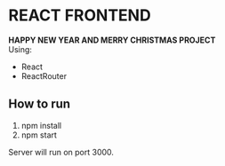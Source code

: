 # REACT FRONTEND  
**HAPPY NEW YEAR AND MERRY CHRISTMAS PROJECT**    
Using:  
- React  
- ReactRouter  

## How to run  
1. npm install  
2. npm start  

Server will run on port 3000.  
